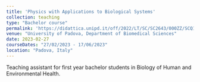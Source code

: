 ```yaml
---
title: 'Physics with Applications to Biological Systems'
collection: teaching
type: "Bachelor course"
permalink: 'https://didattica.unipd.it/off/2022/LT/SC/SC2643/000ZZ/SCQ1099241/N0'
venue: "University of Padova, Department of Biomedical Sciences"
date: 2023-02-27
courseDates: "27/02/2023 - 17/06/2023"
location: "Padova, Italy"
---
```

Teaching assistant for first year bachelor students in Biology of Human and Environmental Health.
